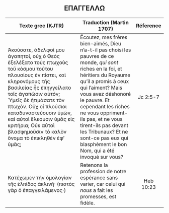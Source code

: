 <h2 align="center">ΕΠΑΓΓΕΛΛΩ</h2>

|Texte grec (KJTR)|Traduction (Martin 1707)|Réference|
|-----|-----|:---:
 Ἀκούσατε, ἀδελφοί μου ἀγαπητοί, οὐχ ὁ Θεὸς ἐξελέξατο τοὺς πτωχοὺς τοῦ κόσμου τούτου πλουσίους ἐν πίστει, καὶ κληρονόμους τῆς βασιλείας ἧς ἐπηγγείλατο τοῖς ἀγαπῶσιν αὐτόν; Ὑμεῖς δὲ ἠτιμάσατε τὸν πτωχόν. Οὐχ οἱ πλούσιοι καταδυναστεύουσιν ὑμῶν, καὶ αὐτοὶ ἕλκουσιν ὑμᾶς εἰς κριτήρια; Οὐκ αὐτοὶ βλασφημοῦσιν τὸ καλὸν ὄνομα τὸ ἐπικληθὲν ἐφʼ ὑμᾶς;|Écoutez, mes frères bien-aimés, Dieu n’a-t-il pas choisi les pauvres de ce monde, _qui sont_ riches en la foi, et héritiers du Royaume qu’il a promis à ceux qui l’aiment? Mais vous avez déshonoré le pauvre. Et cependant les riches ne vous oppriment-ils pas, et ne vous tirent-ils pas devant les Tribunaux? Et ne sont-ce pas eux qui blasphèment le bon Nom, qui a été invoqué sur vous? |Jc 2:5-7|
Κατέχωμεν τὴν ὁμολογίαν τῆς ἐλπίδος ἀκλινῆ· (πιστὸς γὰρ ὁ ἐπαγγειλάμενος·)|Retenons la profession de notre espérance sans varier, car celui qui _nous_ a fait les promesses, est fidèle.|Heb 10:23|
